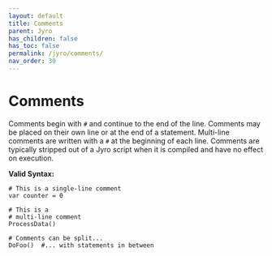 ```yaml
---
layout: default
title: Comments
parent: Jyro
has_children: false
has_toc: false
permalink: /jyro/comments/
nav_order: 30
---
```


# Comments

Comments begin with `#` and continue to the end of the line. Comments may be placed on their own line or at the end of a statement. Multi-line comments are written with a `#` at the beginning of each line. Comments are typically stripped out of a Jyro script when it is compiled and have no effect on execution.

**Valid Syntax:**
```jyro
# This is a single-line comment
var counter = 0

# This is a
# multi-line comment
ProcessData()

# Comments can be split...
DoFoo()  #... with statements in between
```